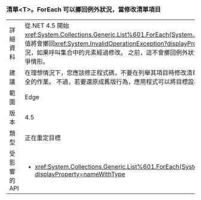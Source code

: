 ### <a name="listlttgtforeach-can-throw-exception-when-modifying-list-item"></a>清單&lt;T&gt;。ForEach 可以擲回例外狀況，當修改清單項目

|   |   |
|---|---|
|詳細資料|從.NET 4.5 開始<xref:System.Collections.Generic.List%601.ForEach(System.Action{%600})>列舉值將會擲回<xref:System.InvalidOperationException?displayProperty=name>例外狀況，如果呼叫集合中的元素經過修改。 之前，這不會擲回例外狀況，但可能會造成競爭情形。|
|建議|在理想情況下，您應該修正程式碼，不要在列舉其項目時修改清單，因為這絕不是安全的作業。 不過，若要還原成舊版行為，應用程式可以將目標設為 .NET 4.0。|
|範圍|Edge|
|版本|4.5|
|類型|正在重定目標|
|受影響的 API|<ul><li><xref:System.Collections.Generic.List%601.ForEach(System.Action{%600})?displayProperty=nameWithType></li></ul>|

